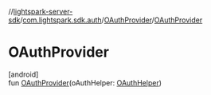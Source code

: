 //[lightspark-server-sdk](../../../index.md)/[com.lightspark.sdk.auth](../index.md)/[OAuthProvider](index.md)/[OAuthProvider](-o-auth-provider.md)

# OAuthProvider

[android]\
fun [OAuthProvider](-o-auth-provider.md)(oAuthHelper: [OAuthHelper](../-o-auth-helper/index.md))
